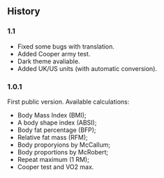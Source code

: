 ## History

### 1.1
- Fixed some bugs with translation.
- Added Cooper army test.
- Dark theme avaliable.
- Added UK/US units (with automatic conversion).

### 1.0.1
First public version. Available calculations: 
- Body Mass Index (BMI);
- A body shape index (ABSI);
- Body fat percentage (BFP);
- Relative fat mass (RFM);
- Body proporyions by McCallum;
- Body proportions by McRobert;
- Repeat maximum (1 RM);
- Cooper test and VO2 max.